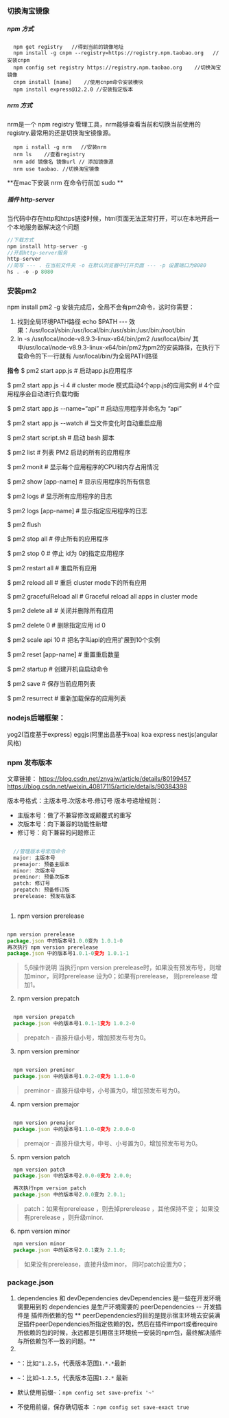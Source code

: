 ### 切换淘宝镜像
##### npm 方式
```
  npm get registry   //得到当前的镜像地址
  npm install -g cnpm --registry=https://registry.npm.taobao.org   //安装cnpm
  npm config set registry https://registry.npm.taobao.org    //切换淘宝镜像
  cnpm install [name]    //使用cnpm命令安装模块
  npm install express@12.2.0 //安装指定版本
```
##### nrm 方式
nrm是一个 npm registry 管理工具，nrm能够查看当前和切换当前使用的registry.最常用的还是切换淘宝镜像源。
```
  npm i nstall -g nrm   //安装nrm
  nrm ls    //查看registry
  nrm add 镜像名 镜像url // 添加镜像源
  nrm use taobao. //切换淘宝镜像
```
**在mac下安装 nrm 在命令行前加 sudo **
##### 插件 http-server
当代码中存在http和https链接时候，html页面无法正常打开，可以在本地开启一个本地服务器解决这个问题
```javascript
//下载方式
npm install http-server -g
//开启http-server服务
http-server
//简写 --- . 在当前文件夹 -o 在默认浏览器中打开页面 --- -p 设置端口为8080
hs . -o -p 8080
```
### 安装pm2

npm install pm2 -g
安装完成后，全局不会有pm2命令，这时你需要：

1. 找到全局环境PATH路径  echo $PATH   --- 
   效果：/usr/local/sbin:/usr/local/bin:/usr/sbin:/usr/bin:/root/bin
2. ln -s /usr/local/node-v8.9.3-linux-x64/bin/pm2 /usr/local/bin/
   其中/usr/local/node-v8.9.3-linux-x64/bin/pm2为pm2的安装路径，在执行下载命令的下一行就有
   /usr/local/bin/为全局PATH路径

**指令**
$ pm2 start app.js # 启动app.js应用程序

$ pm2 start app.js -i 4 # cluster mode 模式启动4个app.js的应用实例 # 4个应用程序会自动进行负载均衡

$ pm2 start app.js --name=“api” # 启动应用程序并命名为 “api”

$ pm2 start app.js --watch # 当文件变化时自动重启应用

$ pm2 start script.sh # 启动 bash 脚本

$ pm2 list # 列表 PM2 启动的所有的应用程序

$ pm2 monit # 显示每个应用程序的CPU和内存占用情况

$ pm2 show [app-name] # 显示应用程序的所有信息

$ pm2 logs # 显示所有应用程序的日志

$ pm2 logs [app-name] # 显示指定应用程序的日志

$ pm2 flush

$ pm2 stop all # 停止所有的应用程序

$ pm2 stop 0 # 停止 id为 0的指定应用程序

$ pm2 restart all # 重启所有应用

$ pm2 reload all # 重启 cluster mode下的所有应用

$ pm2 gracefulReload all # Graceful reload all apps in cluster mode

$ pm2 delete all # 关闭并删除所有应用

$ pm2 delete 0 # 删除指定应用 id 0

$ pm2 scale api 10 # 把名字叫api的应用扩展到10个实例

$ pm2 reset [app-name] # 重置重启数量

$ pm2 startup # 创建开机自启动命令

$ pm2 save # 保存当前应用列表

$ pm2 resurrect # 重新加载保存的应用列表


### nodejs后端框架：
yog2(百度基于express)
eggjs(阿里出品基于koa)
koa
express
nestjs(angular风格)

### npm 发布版本

文章链接：
https://blog.csdn.net/znyaiw/article/details/80199457
https://blog.csdn.net/weixin_40817115/article/details/90384398

版本号格式：主版本号.次版本号.修订号
版本号递增规则：
- 主版本号：做了不兼容修改或颠覆式的重写
- 次版本号：向下兼容的功能性新增
- 修订号：向下兼容的问题修正


```javascript

  //管理版本号常用命令
  major: 主版本号
  premajor: 预备主版本
  minor: 次版本号
  preminor: 预备次版本
  patch: 修订号
  prepatch: 预备修订版
  prerelease: 预发布版本
  
```

1. npm version prerelease

```javascript

npm version prerelease
package.json 中的版本号1.0.0变为 1.0.1-0
再次执行 npm version prerelease
package.json 中的版本号1.0.1-0变为 1.0.1-1

```

> 5,6操作说明 当执行npm version prerelease时，如果没有预发布号，则增加minor，同时prerelease 设为0；如果有prerelease， 则prerelease 增加1。


2. npm version prepatch

```javascript

  npm version prepatch
  package.json 中的版本号1.0.1-1变为 1.0.2-0

```

> prepatch - 直接升级小号，增加预发布号为0。

3. npm version preminor

```javascript

  npm version preminor
  package.json 中的版本号1.0.2-0变为 1.1.0-0

```

> preminor - 直接升级中号，小号置为0，增加预发布号为0。

4. npm version premajor

```javascript

  npm version premajor
  package.json 中的版本号1.1.0-0变为 2.0.0-0

```
> premajor - 直接升级大号，中号、小号置为0，增加预发布号为0。

5. npm version patch

```javascript
  npm version patch
  package.json 中的版本号2.0.0-0变为 2.0.0;

  再次执行npm version patch
  package.json 中的版本号2.0.0变为 2.0.1;
```

> patch：如果有prerelease ，则去掉prerelease ，其他保持不变；
如果没有prerelease ，则升级minor.

6. npm version minor

```javascript
  npm version minor
  package.json 中的版本号2.0.1变为 2.1.0;
```
>如果没有prerelease，直接升级minor， 同时patch设置为0；

### package.json

1. dependencies 和 devDependencies 
   devDependencies 是一些在开发环境需要用到的
   dependencies 是生产环境需要的
   peerDependencies -- 开发插件是 插件所依赖的包
    ** peerDependencies的目的是提示宿主环境去安装满足插件peerDependencies所指定依赖的包，然后在插件import或者require所依赖的包的时候，永远都是引用宿主环境统一安装的npm包，最终解决插件与所依赖包不一致的问题。**
2. 

- `^`：比如`^1.2.5`，代表版本范围`1.*.*`最新
- `~`：比如`~1.2.5`，代表版本范围`1.2.*` 最新

- 默认使用前缀`~`：`npm config set save-prefix '~'`
- 不使用前缀，保存确切版本 ：`npm config set save-exact true`







